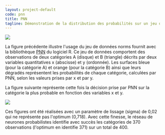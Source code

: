 ```yaml
---
layout: project-default
code: pnn
title: PNN
tagline: Démonstration de la distribution des probabilités sur un jeu de données
---
```


![](https://dl.dropboxusercontent.com/u/483748/reports/pnn-probability-areas-0.05.png)

La figure précédente illustre l'usage du jeu de données norms fournit avec la bibliothèque [PNN](http://pnn.chasset.net) du logiciel R. Ce jeu de données comportent des observations de deux catégories A (disque) et B (triangle) décrits par deux variables quantitatives x (abscisse) et y (ordonnée). Les surfaces bleue (pour la catégorie A) et orange (pour la catégorie B) ainsi que leurs dégradés représentent les probabilités de chaque catégorie, calculées par PNN, selon les valeurs prises par x et par y.

La figure suivante représente cette fois la décision prise par PNN sur la catégorie la plus probable en fonction des variables x et y.

![](https://dl.dropboxusercontent.com/u/483748/reports/pnn-probability-areas-0.05-decisions.png)

Ces figures ont été réalisées avec un paramètre de lissage (sigma) de 0,02 qui ne représente pas l'optimum (0,718). Avec cette finesse, le réseau de neurones probabilistes identifie avec succès les catégories de 370 observations (l'optimum en identifie 371) sur un total de 400.
